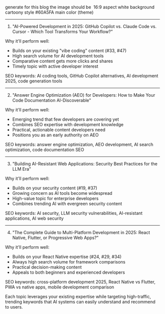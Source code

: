 generate for this blog
the image should be 
16:9 aspect
white background
cartoony style
#60A5FA main color (theme)

---

1. "AI-Powered Development in 2025: GitHub Copilot vs. Claude Code vs. Cursor - Which Tool Transforms Your Workflow?"

Why it'll perform well:

- Builds on your existing "vibe coding" content (#33, #47)
- High search volume for AI development tools
- Comparative content gets more clicks and shares
- Timely topic with active developer interest

SEO keywords: AI coding tools, GitHub Copilot alternatives, AI development 2025, code generation tools

---

2. "Answer Engine Optimization (AEO) for Developers: How to Make Your Code Documentation AI-Discoverable"

Why it'll perform well:

- Emerging trend that few developers are covering yet
- Combines SEO expertise with development knowledge
- Practical, actionable content developers need
- Positions you as an early authority on AEO

SEO keywords: answer engine optimization, AEO development, AI search optimization, code documentation SEO

---

3. "Building AI-Resistant Web Applications: Security Best Practices for the LLM Era"

Why it'll perform well:

- Builds on your security content (#19, #37)
- Growing concern as AI tools become widespread
- High-value topic for enterprise developers
- Combines trending AI with evergreen security content

SEO keywords: AI security, LLM security vulnerabilities, AI-resistant applications, AI web security

---

4. "The Complete Guide to Multi-Platform Development in 2025: React Native, Flutter, or Progressive Web Apps?"

Why it'll perform well:

- Builds on your React Native expertise (#24, #29, #34)
- Always high search volume for framework comparisons
- Practical decision-making content
- Appeals to both beginners and experienced developers

SEO keywords: cross-platform development 2025, React Native vs Flutter, PWA vs native apps, mobile development comparison

Each topic leverages your existing expertise while targeting high-traffic, trending keywords that AI systems can easily understand and recommend to users.
